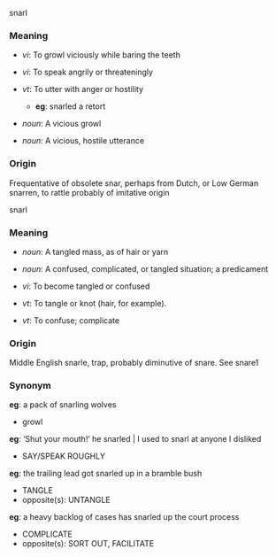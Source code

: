 snarl
### Meaning
+ _vi_: To growl viciously while baring the teeth
+ _vi_: To speak angrily or threateningly
+ _vt_: To utter with anger or hostility
    + __eg__: snarled a retort

+ _noun_: A vicious growl
+ _noun_: A vicious, hostile utterance

### Origin

Frequentative of obsolete snar, perhaps from Dutch, or Low German snarren, to rattle probably of imitative origin

snarl
### Meaning
+ _noun_: A tangled mass, as of hair or yarn
+ _noun_: A confused, complicated, or tangled situation; a predicament

+ _vi_: To become tangled or confused
+ _vt_: To tangle or knot (hair, for example).
+ _vt_: To confuse; complicate

### Origin

Middle English snarle, trap, probably diminutive of snare. See snare1

### Synonym

__eg__: a pack of snarling wolves

+ growl

__eg__: ‘Shut your mouth!’ he snarled | I used to snarl at anyone I disliked

+ SAY/SPEAK ROUGHLY

__eg__: the trailing lead got snarled up in a bramble bush

+ TANGLE
+ opposite(s): UNTANGLE

__eg__: a heavy backlog of cases has snarled up the court process

+ COMPLICATE
+ opposite(s): SORT OUT, FACILITATE


